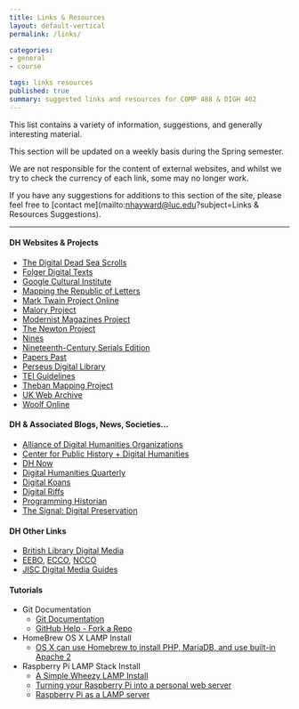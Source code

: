 ```yaml
---
title: Links & Resources
layout: default-vertical
permalink: /links/

categories:
- general
- course

tags: links resources
published: true
summary: suggested links and resources for COMP 488 & DIGH 402
---
```


This list contains a variety of information, suggestions, and generally interesting material. 

This section will be updated on a weekly basis during the Spring semester.

We are not responsible for the content of external websites, and whilst we try to check the currency of each link, some may no longer work.

If you have any suggestions for additions to this section of the site, please feel free to [contact me](mailto:nhayward@luc.edu?subject=Links & Resources Suggestions).

***

#### DH Websites & Projects

* [The Digital Dead Sea Scrolls](http://dss.collections.imj.org.il/)
* [Folger Digital Texts](http://www.folgerdigitaltexts.org/)
* [Google Cultural Institute](http://www.google.com/culturalinstitute/#!home:page=1)
* [Mapping the Republic of Letters](https://republicofletters.stanford.edu/)
* [Mark Twain Project Online](http://www.marktwainproject.org/)
* [Malory Project](http://www.maloryproject.com)
* [Modernist Magazines Project](http://www.modernistmagazines.com)
* [The Newton Project](http://www.newtonproject.sussex.ac.uk/prism.php?id=1)
* [Nines](http://www.nines.org/)
* [Nineteenth-Century Serials Edition](http://www.ncse.ac.uk/index.html)
* [Papers Past](http://paperspast.natlib.govt.nz/cgi-bin/paperspast)
* [Perseus Digital Library](http://www.perseus.tufts.edu/hopper/)
* [TEI Guidelines](http://www.tei-c.org/release/doc/tei-p5-doc/en/html/)
* [Theban Mapping Project](http://www.thebanmappingproject.com/)
* [UK Web Archive](http://www.webarchive.org.uk/ukwa/)
* [Woolf Online](http://www.woolfonline.com)

#### DH & Associated Blogs, News, Societies...

* [Alliance of Digital Humanities Organizations](http://adho.org)
* [Center for Public History + Digital Humanities](http://csudigitalhumanities.org/blog/)
* [DH Now](http://digitalhumanitiesnow.org/)
* [Digital Humanities Quarterly](http://www.digitalhumanities.org/dhq/)
* [Digital Koans](http://digital-scholarship.org/digitalkoans/)
* [Digital Riffs](http://digitalriffs.blogspot.com/)
* [Programming Historian](http://programminghistorian.org/)
* [The Signal: Digital Preservation](http://blogs.loc.gov/digitalpreservation/)

#### DH Other Links

* [British Library Digital Media](http://www.bl.uk/)
* [EEBO](http://libraries.luc.edu/databases/database/891), [ECCO](http://libraries.luc.edu/databases/database/894), [NCCO](http://libraries.luc.edu/databases/database/1146)
* [JISC Digital Media Guides](http://www.jiscdigitalmedia.ac.uk/)

#### Tutorials

* Git Documentation
  * [Git Documentation](http://git-scm.com/doc)
  * [GitHub Help - Fork a Repo](https://help.github.com/articles/fork-a-repo/)
* HomeBrew OS X LAMP Install
  * [OS X can use Homebrew to install PHP, MariaDB, and use built-in Apache 2](http://vanbosse.be/blog/detail/a-homebrew-lamp-stack)
* Raspberry Pi LAMP Stack Install
  * [A Simple Wheezy LAMP Install](http://elinux.org/RPi_A_Simple_Wheezy_LAMP_install)
  * [Turning your Raspberry Pi into a personal web server](http://www.instructables.com/id/Turning-your-Raspberry-Pi-into-a-personal-web-serv/?ALLSTEPS)
  * [Raspberry Pi as a LAMP server](http://www.element14.com/community/community/raspberry-pi/raspberrypi_projects/blog/2014/02/24/raspberry-pi-as-a-lamp-server)
